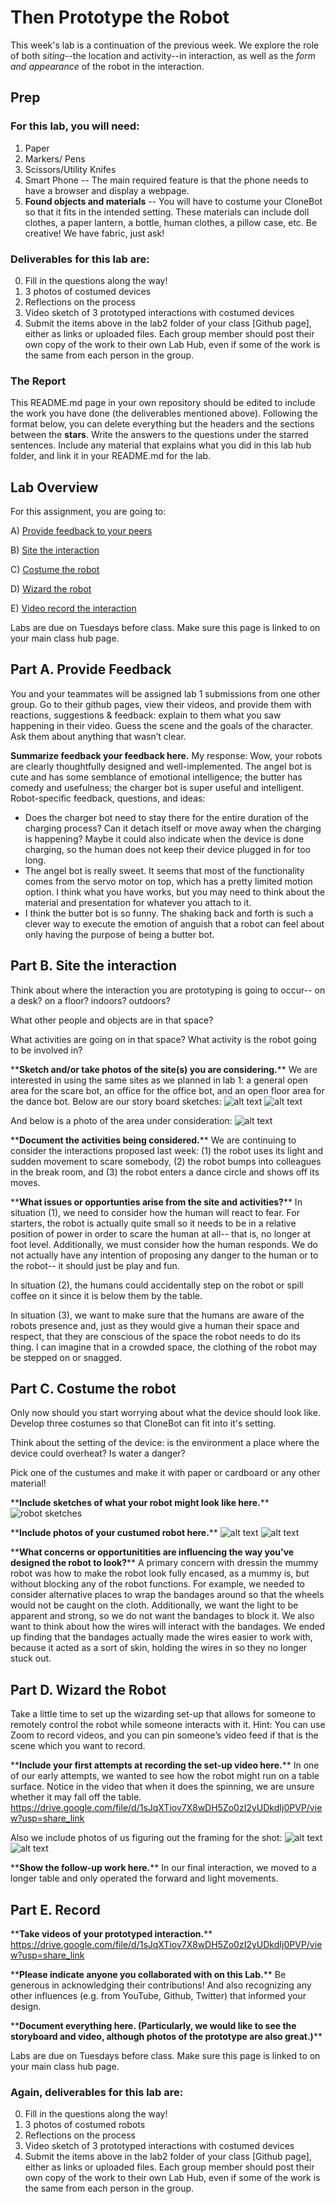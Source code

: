 # Then Prototype the Robot
This week's lab is a continuation of the previous week. We explore the role of both *siting*--the location and activity--in interaction, as well as the *form and appearance* of the robot in the interaction.


## Prep

### For this lab, you will need:
1. Paper
2. Markers/ Pens
3. Scissors/Utility Knifes
4. Smart Phone -- The main required feature is that the phone needs to have a browser and display a webpage.
5. **Found objects and materials** -- You will have to costume your CloneBot so that it fits in the intended setting. These materials can include doll clothes, a paper lantern, a bottle, human clothes, a pillow case, etc. Be creative! We have fabric, just ask!
   




### Deliverables for this lab are: 

0. Fill in the questions along the way! 
1. 3 photos of costumed devices
2. Reflections on the process
3. Video sketch of 3 prototyped interactions with costumed devices
4. Submit the items above in the lab2 folder of your class [Github page], either as links or uploaded files. Each group member should post their own copy of the work to their own Lab Hub, even if some of the work is the same from each person in the group.

### The Report 
This README.md page in your own repository should be edited to include the work you have done (the deliverables mentioned above). Following the format below, you can delete everything but the headers and the sections between the **stars**. Write the answers to the questions under the starred sentences. Include any material that explains what you did in this lab hub folder, and link it in your README.md for the lab.

## Lab Overview
For this assignment, you are going to:

A) [Provide feedback to your peers](#part-a-provide-feedback)

B) [Site the interaction](#part-b-site-the-interaction)

C) [Costume the robot](#part-c-costume-the-robot)

D) [Wizard the robot](#part-d-wizard-the-robot) 

E) [Video record the interaction](#part-e-record)

Labs are due on Tuesdays before class. Make sure this page is linked to on your main class hub page.

## Part A. Provide Feedback
You and your teammates will be assigned lab 1 submissions from one other group. Go to their github pages, view their videos, and provide them with reactions, suggestions & feedback: explain to them what you saw happening in their video. Guess the scene and the goals of the character. Ask them about anything that wasn’t clear.

**Summarize feedback your feedback here.**
My response: Wow, your robots are clearly thoughtfully designed and well-implemented. The angel bot is cute and has some semblance of emotional intelligence; the butter has comedy and usefulness; the charger bot is super useful and intelligent. 
Robot-specific feedback, questions, and ideas: 
- Does the charger bot need to stay there for the entire duration of the charging process? Can it detach itself or move away when the charging is happening? Maybe it could also indicate when the device is done charging, so the human does not keep their device plugged in for too long. 
- The angel bot is really sweet. It seems that most of the functionality comes from the servo motor on top, which has a pretty limited motion option. I think what you have works, but you may need to think about the material and presentation for whatever you attach to it.
- I think the butter bot is so funny. The shaking back and forth is such a clever way to execute the emotion of anguish that a robot can feel about only having the purpose of being a butter bot. 

## Part B. Site the interaction

Think about where the interaction you are prototyping is going to occur-- on a desk? on a floor? indoors? outdoors?

What other people and objects are in that space?

What activities are going on in that space? What activity is the robot going to be involved in?

\*\***Sketch and/or take photos of the site(s) you are considering.**\*\*
We are interested in using the same sites as we planned in lab 1: a general open area for the scare bot, an office for the office bot, and an open floor area for the dance bot. Below are our story board sketches:
![alt text](https://github.com/celine-lee/Mobile_HRI_Lab_Hub/blob/main/Lab1/storyboards_1.jpg?raw=true)
![alt text](https://github.com/celine-lee/Mobile_HRI_Lab_Hub/blob/main/Lab1/storyboards_2.jpg?raw=true)

And below is a photo of the area under consideration:
![alt text](https://github.com/celine-lee/Mobile_HRI_Lab_Hub/blob/main/Lab2/mummy_over.jpeg?raw=true)


\*\***Document the activities being considered.**\*\*
We are continuing to consider the interactions proposed last week: (1) the robot uses its light and sudden movement to scare somebody, (2) the robot bumps into colleagues in the break room, and (3) the robot enters a dance circle and shows off its moves. 

\*\***What issues or opportunties arise from the site and activities?**\*\*
In situation (1), we need to consider how the human will react to fear. For starters, the robot is actually quite small so it needs to be in a relative position of power in order to scare the human at all-- that is, no longer at foot level. Additionally, we must consider how the human responds. We do not actually have any intention of proposing any danger to the human or to the robot-- it should just be play and fun. 

In situation (2), the humans could accidentally step on the robot or spill coffee on it since it is below them by the table. 

In situation (3), we want to make sure that the humans are aware of the robots presence and, just as they would give a human their space and respect, that they are conscious of the space the robot needs to do its thing. I can imagine that in a crowded space, the clothing of the robot may be stepped on or snagged.

## Part C. Costume the robot

Only now should you start worrying about what the device should look like. Develop three costumes so that CloneBot can fit into it's setting.

Think about the setting of the device: is the environment a place where the device could overheat? Is water a danger? 

Pick one of the custumes and make it with paper or cardboard or any other material!

\*\***Include sketches of what your robot might look like here.**\*\*
![robot sketches](https://github.com/celine-lee/Mobile_HRI_Lab_Hub/blob/main/Lab2/drawings.jpeg?raw=true)

\*\***Include photos of your custumed robot here.**\*\*
![alt text](https://github.com/celine-lee/Mobile_HRI_Lab_Hub/blob/main/Lab2/dancer.jpeg?raw=true)
![alt text](https://github.com/celine-lee/Mobile_HRI_Lab_Hub/blob/main/Lab2/mummy_front.jpeg?raw=true)


\*\***What concerns or opportunitities are influencing the way you've designed the robot to look?**\*\*
A primary concern with dressin the mummy robot was how to make the robot look fully encased, as a mummy is, but without blocking any of the robot functions. For example, we needed to consider alternative places to wrap the bandages around so that the wheels would not be caught on the cloth. Additionally, we want the light to be apparent and strong, so we do not want the bandages to block it. We also want to think about how the wires will interact with the bandages. We ended up finding that the bandages actually made the wires easier to work with, because it acted as a sort of skin, holding the wires in so they no longer stuck out.


## Part D. Wizard the Robot
Take a little time to set up the wizarding set-up that allows for someone to remotely control the robot while someone interacts with it. Hint: You can use Zoom to record videos, and you can pin someone’s video feed if that is the scene which you want to record. 

\*\***Include your first attempts at recording the set-up video here.**\*\*
In one of our early attempts, we wanted to see how the robot might run on a table surface. Notice in the video that when it does the spinning, we are unsure whether it may fall off the table. 
https://drive.google.com/file/d/1sJqXTiov7X8wDH5Zo0zI2yUDkdIj0PVP/view?usp=share_link

Also we include photos of us figuring out the framing for the shot:
![alt text](https://github.com/celine-lee/Mobile_HRI_Lab_Hub/blob/main/Lab2/mummy_over.jpeg?raw=true)
![alt text](https://github.com/celine-lee/Mobile_HRI_Lab_Hub/blob/main/Lab2/mummy_pov.jpeg?raw=true)


\*\***Show the follow-up work here.**\*\*
In our final interaction, we moved to a longer table and only operated the forward and light movements.

## Part E. Record

\*\***Take videos of your prototyped interaction.**\*\*
https://drive.google.com/file/d/1sJqXTiov7X8wDH5Zo0zI2yUDkdIj0PVP/view?usp=share_link

\*\***Please indicate anyone you collaborated with on this Lab.**\*\*
Be generous in acknowledging their contributions! And also recognizing any other influences (e.g. from YouTube, Github, Twitter) that informed your design. 


\*\***Document everything here. (Particularly, we would like to see the storyboard and video, although photos of the prototype are also great.)**\*\*

Labs are due on Tuesdays before class. Make sure this page is linked to on your main class hub page.

### Again, deliverables for this lab are: 

0. Fill in the questions along the way! 
1. 3 photos of costumed robots
2. Reflections on the process
3. Video sketch of 3 prototyped interactions with costumed devices
4. Submit the items above in the lab2 folder of your class [Github page], either as links or uploaded files. Each group member should post their own copy of the work to their own Lab Hub, even if some of the work is the same from each person in the group.
